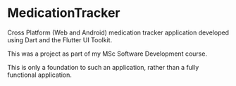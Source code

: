 # MedicationTracker
Cross Platform (Web and Android) medication tracker application developed using Dart and the Flutter UI Toolkit.

This was a project as part of my MSc Software Development course.

This is only a foundation to such an application, rather than a fully functional application.
